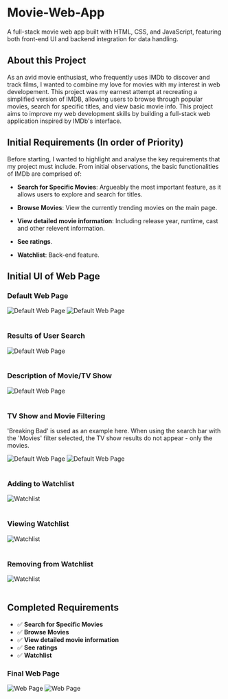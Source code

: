 # Movie-Web-App
A full-stack movie web app built with HTML, CSS, and JavaScript, featuring both front-end UI and backend integration for data handling.

## About this Project 
As an avid movie enthusiast, who frequently uses IMDb to discover and track films, I wanted to combine my love for movies with my interest in web developement. This project was my earnest attempt at recreating a simplified version of IMDB, allowing users to browse through popular movies, search for specific titles, and view basic movie info. This project aims to improve my web development skills by building a full-stack web application inspired by IMDb's interface.

## Initial Requirements (In order of Priority)
Before starting, I wanted to highlight and analyse the key requirements that my project must include. From initial observations, the basic functionalities of IMDb are comprised of: 
- **Search for Specific Movies**: Argueably the most important feature, as it allows users to explore and search for titles.
- **Browse Movies**: View the currently trending movies on the main page. 

- **View detailed movie information**: Including release year, runtime, cast and other relevent information. 
- **See ratings**.
- **Watchlist**: Back-end feature.

## Initial UI of Web Page
### Default Web Page

![Default Web Page](images/screenshot-of-default-web-page.png)
![Default Web Page](images/screenshot-of-default-web-page2.png)<br><br>

### Results of User Search

![Default Web Page](images/screenshot-of-search.png)<br><br>

### Description of Movie/TV Show

![Default Web Page](images/screenshot-of-info-page.png)<br><br>

### TV Show and Movie Filtering
'Breaking Bad' is used as an example here.
When using the search bar with the 'Movies' filter selected, the TV show results do not appear - only the movies.

![Default Web Page](images/screenshot-of-movie-filtering.png)
![Default Web Page](images/screenshot-of-tv-filtering.png)<br><br>

### Adding to Watchlist
![Watchlist](images/screenshot-of-adding-watchlist.png)<br><br>

### Viewing Watchlist
![Watchlist](images/screenshot-of-viewing-watchlist.png)<br><br>

### Removing from Watchlist
![Watchlist](images/screenshot-of-removing-watchlist.png)<br><br>

## Completed Requirements
- ✅ **Search for Specific Movies**
- ✅ **Browse Movies**
- ✅ **View detailed movie information**
- ✅ **See ratings**
- ✅ **Watchlist**

### Final Web Page
![Web Page](images/final-default-page-screenshot.png)
![Web Page](images/final-default-page2-screenshot.png)
